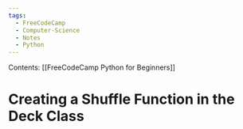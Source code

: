 ```yaml
---
tags:
  - FreeCodeCamp
  - Computer-Science
  - Notes
  - Python
---
```

Contents: [[FreeCodeCamp Python for Beginners]]
# Creating a Shuffle Function in the Deck Class